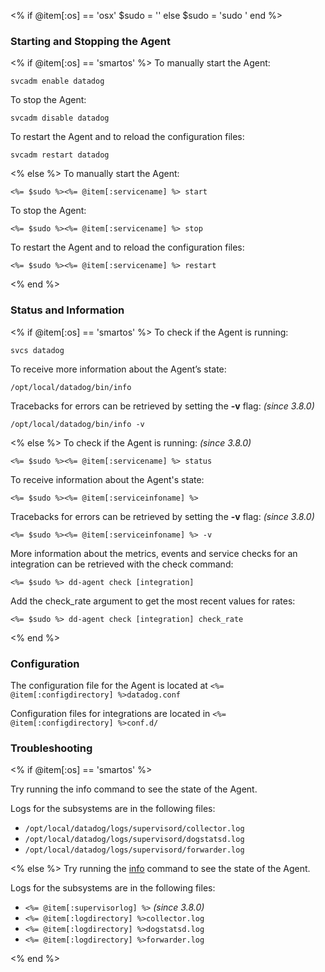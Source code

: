 <!--
======================================================
Starting and Stopping the Agent
======================================================
-->
<% if @item[:os] == 'osx'
  $sudo = ''
  else
  $sudo = 'sudo '
end %>

### Starting and Stopping the Agent


<% if @item[:os] == 'smartos' %>
To manually start the Agent:

    svcadm enable datadog

To stop the Agent:

    svcadm disable datadog

To restart the Agent and to reload the configuration files:

    svcadm restart datadog

<% else %>
To manually start the Agent:

    <%= $sudo %><%= @item[:servicename] %> start

To stop the Agent:

    <%= $sudo %><%= @item[:servicename] %> stop

To restart the Agent and to reload the configuration files:

    <%= $sudo %><%= @item[:servicename] %> restart
<% end %>
<!--
======================================================
Status and Information
======================================================
-->

### Status and Information

<% if @item[:os] == 'smartos' %>
To check if the Agent is running:

    svcs datadog

To receive more information about the Agent’s state:

    /opt/local/datadog/bin/info

Tracebacks for errors can be retrieved by setting the **-v** flag: *(since 3.8.0)*

    /opt/local/datadog/bin/info -v

<% else %>
To check if the Agent is running: *(since 3.8.0)*

    <%= $sudo %><%= @item[:servicename] %> status

To receive information about the Agent's state:

    <%= $sudo %><%= @item[:serviceinfoname] %>

Tracebacks for errors can be retrieved by setting the **-v** flag: *(since 3.8.0)*

    <%= $sudo %><%= @item[:serviceinfoname] %> -v

More information about the metrics, events and service checks for an integration can be retrieved with the check command:

    <%= $sudo %> dd-agent check [integration]

Add the check_rate argument to get the most recent values for rates:

    <%= $sudo %> dd-agent check [integration] check_rate

<% end %>
<!--
======================================================
Configuration
======================================================
-->

### Configuration

The configuration file for the Agent is located at ````<%= @item[:configdirectory] %>datadog.conf````

Configuration files for integrations are located in ````<%= @item[:configdirectory] %>conf.d/````

<!--
======================================================
Troubleshooting
======================================================
-->

### Troubleshooting

<% if @item[:os] == 'smartos' %>

Try running the info command to see the state of the Agent.

Logs for the subsystems are in the following files:

* ````/opt/local/datadog/logs/supervisord/collector.log````
* ````/opt/local/datadog/logs/supervisord/dogstatsd.log````
* ````/opt/local/datadog/logs/supervisord/forwarder.log````

<% else %>
Try running the <a href='#status_and_information'>info</a> command to see the state of the Agent.

Logs for the subsystems are in the following files:

* ````<%= @item[:supervisorlog] %>```` *(since 3.8.0)*
* ````<%= @item[:logdirectory] %>collector.log````
* ````<%= @item[:logdirectory] %>dogstatsd.log````
* ````<%= @item[:logdirectory] %>forwarder.log````

<% end %>

<br/>
